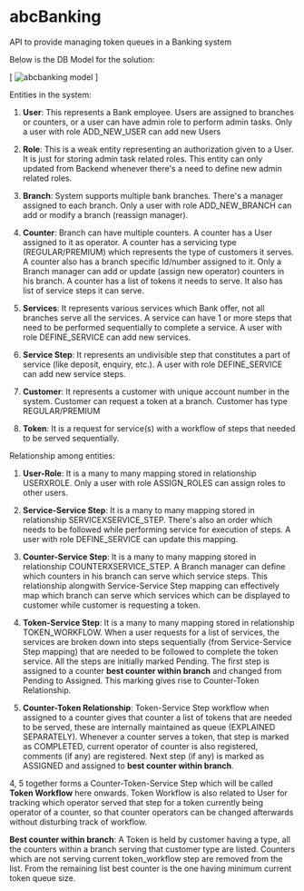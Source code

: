 # abcBanking
API to provide managing token queues in a Banking system

Below is the DB Model for the solution:

[
![abcbanking model](https://user-images.githubusercontent.com/34856263/36524251-5dbc46d2-17cb-11e8-96f8-2d70824c1985.png)
]

Entities in the system:

1. **User**: This represents a Bank employee. Users are assigned to branches or counters, or a user can have admin role to perform admin tasks. Only a user with role ADD_NEW_USER can add new Users

2. **Role**: This is a weak entity representing an authorization given to a User. It is just for storing admin task related roles. This entity can only updated from Backend whenever there's a need to define new admin related roles.

3. **Branch**: System supports multiple bank branches. There's a manager assigned to each branch. Only a user with role ADD_NEW_BRANCH can add or modify a branch (reassign manager).

4. **Counter**: Branch can have multiple counters. A counter has a User assigned to it as operator. A counter has a servicing type (REGULAR/PREMIUM) which represents the type of customers it serves. A counter also has a branch specific Id/number assigned to it. Only a Branch manager can add or update (assign new operator) counters in his branch. A counter has a list of tokens it needs to serve. It also has list of service steps it can serve.

5. **Services**: It represents various services which Bank offer, not all branches serve all the services. A service can have 1 or more steps that need to be performed sequentially to complete a service. A user with role DEFINE_SERVICE can add new services.

6. **Service Step**: It represents an undivisible step that constitutes a part of service (like deposit, enquiry, etc.). A user with role DEFINE_SERVICE can add new service steps.

7. **Customer**: It represents a customer with unique account number in the system. Customer can request a token at a branch. Customer has type REGULAR/PREMIUM

8. **Token**: It is a request for service(s) with a workflow of steps that needed to be served sequentially.

Relationship among entities:

1. **User-Role**: It is a many to many mapping stored in relationship USERXROLE. Only a user with role ASSIGN_ROLES can assign roles to other users.

2. **Service-Service Step**: It is a many to many mapping stored in relationship SERVICEXSERVICE_STEP. There's also an order which needs to be followed while performing service for execution of steps. A user with role DEFINE_SERVICE can update this mapping.

3. **Counter-Service Step**: It is a many to many mapping stored in relationship COUNTERXSERVICE_STEP. A Branch manager can define which counters in his branch can serve which service steps. This relationship alongwith Service-Service Step mapping can effectively map which branch can serve which services which can be displayed to customer while customer is requesting a token.

4. **Token-Service Step**: It is a many to many mapping stored in relationship TOKEN_WORKFLOW. When a user requests for a list of services, the services are broken down into steps sequentially (from Service-Service Step mapping) that are needed to be followed to complete the token service. All the steps are initially marked Pending. The first step is assigned to a counter **best counter within branch** and changed from Pending to Assigned. This marking gives rise to Counter-Token Relationship.

5. **Counter-Token Relationship**: Token-Service Step workflow when assigned to a counter gives that counter a list of tokens that are needed to be served, these are internally maintained as queue (EXPLAINED SEPARATELY). Whenever a counter serves a token, that step is marked as COMPLETED, current operator of counter is also registered, comments (if any) are registered. Next step (if any) is marked as ASSIGNED and assigned to **best counter within branch**.

4, 5 together forms a Counter-Token-Service Step which will be called **Token Workflow** here onwards. Token Workflow is also related to User for tracking which operator served that step for a token currently being operator of a counter, so that counter operators can be changed afterwards without disturbing track of workflow.

**Best counter within branch**: A Token is held by customer having a type, all the counters within a branch serving that customer type are listed. Counters which are not serving current token_workflow step are removed from the list. From the remaining list best counter is the one having minimum current token queue size.

